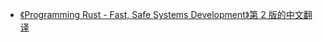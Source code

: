 - [《Programming Rust - Fast, Safe Systems Development》第 2 版的中文翻译](https://github.com/MeouSker77/ProgrammingRust)